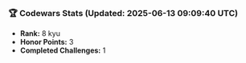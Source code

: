 ### 🏆 Codewars Stats (Updated: 2025-06-13 09:09:40 UTC)

- **Rank:** 8 kyu
- **Honor Points:** 3
- **Completed Challenges:** 1
